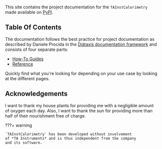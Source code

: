 This site contains the project documentation for the
`TAInstCalorimetry` made available 
on [PyPI](https://pypi.org/project/tainstcalorimetry/).

## Table Of Contents

The documentation follows the best practice for
project documentation as described by Daniele Procida
in the [Diátaxis documentation framework](https://diataxis.fr/)
and consists of four separate parts:

* [How-To Guides](reference.md)
* [Reference](reference.md)

Quickly find what you're looking for depending on
your use case by looking at the different pages.

## Acknowledgements

I want to thank my house plants for providing me with
a negligible amount of oxygen each day. Also, I want
to thank the sun for providing more than half of their
nourishment free of charge.

???+ warning

    `TAInstCalorimetry` has been developed without involvement
    of *TA Instruments* and is thus independent from the company 
    and its software.